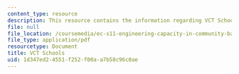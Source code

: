 ```yaml
---
content_type: resource
description: This resource contains the information regarding VCT Schools.
file: null
file_location: /coursemedia/ec-s11-engineering-capacity-in-community-based-healthcare-fall-2005/1d347ed24551f252f00aa7b58c96c0ae_MITEC_S11F05_vct_schools.pdf
file_type: application/pdf
resourcetype: Document
title: VCT Schools
uid: 1d347ed2-4551-f252-f00a-a7b58c96c0ae
---
```

